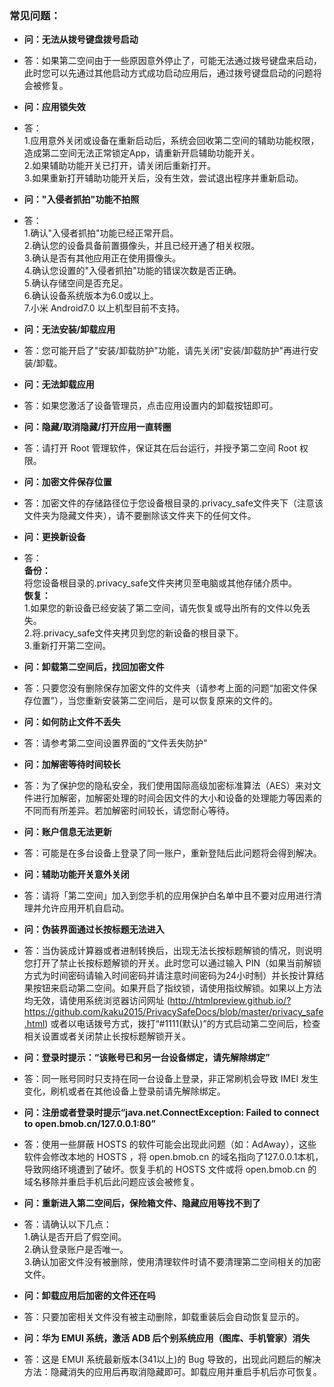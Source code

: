 ### 常见问题：

- **问：无法从拨号键盘拨号启动**
- 答：如果第二空间由于一些原因意外停止了，可能无法通过拨号键盘来启动，此时您可以先通过其他启动方式成功启动应用后，通过拨号键盘启动的问题将会被修复。

- **问：应用锁失效**
- 答：
</br>1.应用意外关闭或设备在重新启动后，系统会回收第二空间的辅助功能权限，造成第二空间无法正常锁定App，请重新开启辅助功能开关。
</br>2.如果辅助功能开关已打开，请关闭后重新打开。
</br>3.如果重新打开辅助功能开关后，没有生效，尝试退出程序并重新启动。

- **问："入侵者抓拍"功能不拍照**
- 答：
</br>1.确认"入侵者抓拍"功能已经正常开启。
</br>2.确认您的设备具备前置摄像头，并且已经开通了相关权限。
</br>3.确认是否有其他应用正在使用摄像头。
</br>4.确认您设置的"入侵者抓拍"功能的错误次数是否正确。
</br>5.确认存储空间是否充足。
</br>6.确认设备系统版本为6.0或以上。
</br>7.小米 Android7.0 以上机型目前不支持。

- **问：无法安装/卸载应用**
- 答：您可能开启了"安装/卸载防护"功能，请先关闭"安装/卸载防护"再进行安装/卸载。

- **问：无法卸载应用**
- 答：如果您激活了设备管理员，点击应用设置内的卸载按钮即可。

- **问：隐藏/取消隐藏/打开应用一直转圈**
- 答：请打开 Root 管理软件，保证其在后台运行，并授予第二空间 Root 权限。

- **问：加密文件保存位置**
- 答：加密文件的存储路径位于您设备根目录的.privacy_safe文件夹下（注意该文件夹为隐藏文件夹），请不要删除该文件夹下的任何文件。

- **问：更换新设备**
- 答：
</br>**备份：**
</br>将您设备根目录的.privacy_safe文件夹拷贝至电脑或其他存储介质中。
</br>**恢复：**
</br>1.如果您的新设备已经安装了第二空间，请先恢复或导出所有的文件以免丢失。
</br>2.将.privacy_safe文件夹拷贝到您的新设备的根目录下。
</br>3.重新打开第二空间。

- **问：卸载第二空间后，找回加密文件**
- 答：只要您没有删除保存加密文件的文件夹（请参考上面的问题“加密文件保存位置”），当您重新安装第二空间后，是可以恢复原来的文件的。

- **问：如何防止文件不丢失**
- 答：请参考第二空间设置界面的“文件丢失防护”

- **问：加解密等待时间较长**
- 答：为了保护您的隐私安全，我们使用国际高级加密标准算法（AES）来对文件进行加解密，加解密处理的时间会因文件的大小和设备的处理能力等因素的不同而有所差异。若加解密时间较长，请您耐心等待。

- **问：账户信息无法更新**
- 答：可能是在多台设备上登录了同一账户，重新登陆后此问题将会得到解决。

- **问：辅助功能开关意外关闭**
- 答：请将「第二空间」加入到您手机的应用保护白名单中且不要对应用进行清理并允许应用开机自启动。

- **问：伪装界面通过长按标题无法进入**
- 答：当伪装成计算器或者进制转换后，出现无法长按标题解锁的情况，则说明您打开了禁止长按标题解锁的开关。此时您可以通过输入 PIN（如果当前解锁方式为时间密码请输入时间密码并请注意时间密码为24小时制）并长按计算结果按钮来启动第二空间。如果开启了指纹锁，请使用指纹解锁。如果以上方法均无效，请使用系统浏览器访问网址
(http://htmlpreview.github.io/?https://github.com/kaku2015/PrivacySafeDocs/blob/master/privacy_safe.html)
或者以电话拨号方式，拨打“#1111(默认)”的方式启动第二空间后，检查相关设置或者关闭禁止长按标题解锁开关。

- **问：登录时提示：“该账号已和另一台设备绑定，请先解除绑定”**
- 答：同一账号同时只支持在同一台设备上登录，非正常刷机会导致 IMEI 发生变化，刷机或者在其他设备上登录前请先解除绑定。

- **问：注册或者登录时提示“java.net.ConnectException: Failed to connect to open.bmob.cn/127.0.0.1:80”**
- 答：使用一些屏蔽 HOSTS 的软件可能会出现此问题（如：AdAway），这些软件会修改本地的 HOSTS  ，将 open.bmob.cn 的域名指向了127.0.0.1本机，导致网络环境遭到了破坏。恢复手机的 HOSTS 文件或将 open.bmob.cn 的域名移除并重启手机后此问题应该会被修复。

- **问：重新进入第二空间后，保险箱文件、隐藏应用等找不到了**
- 答：请确认以下几点：
</br>1.确认是否开启了假空间。
</br>2.确认登录账户是否唯一。
</br>3.确认加密文件没有被删除，使用清理软件时请不要清理第二空间相关的加密文件。

- **问：卸载应用后加密的文件还在吗**
- 答：只要加密相关文件没有被主动删除，卸载重装后会自动恢复显示的。

- **问：华为 EMUI 系统，激活 ADB 后个别系统应用（图库、手机管家）消失**
- 答：这是 EMUI 系统最新版本(341以上)的 Bug 导致的，出现此问题后的解决方法：隐藏消失的应用后再取消隐藏即可。卸载应用并重启手机后亦可恢复。